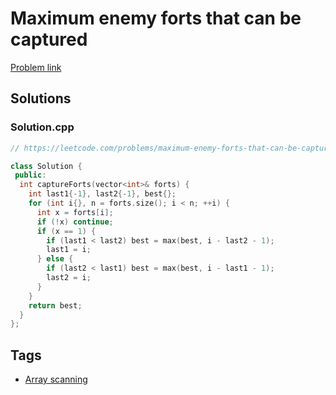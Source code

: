# Maximum enemy forts that can be captured

[Problem link](https://leetcode.com/problems/maximum-enemy-forts-that-can-be-captured/)

## Solutions


### Solution.cpp
```cpp
// https://leetcode.com/problems/maximum-enemy-forts-that-can-be-captured/

class Solution {
 public:
  int captureForts(vector<int>& forts) {
    int last1{-1}, last2{-1}, best{};
    for (int i{}, n = forts.size(); i < n; ++i) {
      int x = forts[i];
      if (!x) continue;
      if (x == 1) {
        if (last1 < last2) best = max(best, i - last2 - 1);
        last1 = i;
      } else {
        if (last2 < last1) best = max(best, i - last1 - 1);
        last2 = i;
      }
    }
    return best;
  }
};
```
## Tags

* [Array scanning](/Collections/array-scanning.md#array-scanning)
